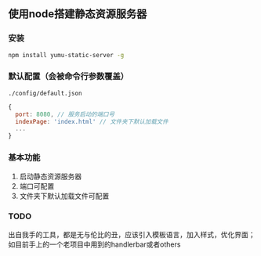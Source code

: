 ## 使用node搭建静态资源服务器

### 安装

```bash
npm install yumu-static-server -g
```

### 默认配置（会被命令行参数覆盖）

`./config/default.json`

```javascript
{
  port: 8080, // 服务启动的端口号
  indexPage: 'index.html' // 文件夹下默认加载文件
  ...
}
```

### 基本功能

1. 启动静态资源服务器
2. 端口可配置
3. 文件夹下默认加载文件可配置

### TODO

出自我手的工具，都是无与伦比的丑，应该引入模板语言，加入样式，优化界面；如目前手上的一个老项目中用到的handlerbar或者others